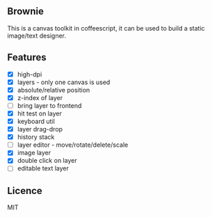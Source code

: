## Brownie
This is a canvas toolkit in coffeescript, it can be used to build a static image/text designer.

## Features
- [x] high-dpi
- [x] layers - only one canvas is used
- [x] absolute/relative position
- [x] z-index of layer
- [ ] bring layer to frontend
- [x] hit test on layer
- [x] keyboard util
- [x] layer drag-drop
- [x] history stack
- [ ] layer editor - move/rotate/delete/scale
- [x] image layer
- [x] double click on layer
- [ ] editable text layer

## Licence

MIT
